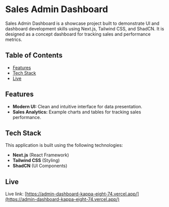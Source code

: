 # Sales Admin Dashboard

Sales Admin Dashboard is a showcase project built to demonstrate UI and dashboard development skills using Next.js, Tailwind CSS, and ShadCN. It is designed as a concept dashboard for tracking sales and performance metrics.

## Table of Contents

- [Features](#features)
- [Tech Stack](#tech-stack)
- [Live](#live)

## Features

- **Modern UI:** Clean and intuitive interface for data presentation.
- **Sales Analytics:** Example charts and tables for tracking sales performance.

## Tech Stack

This application is built using the following technologies:

- **Next.js** (React Framework)
- **Tailwind CSS** (Styling)
- **ShadCN** (UI Components)

## Live

Live link: [https://admin-dashboard-kappa-eight-74.vercel.app/](https://admin-dashboard-kappa-eight-74.vercel.app/)
